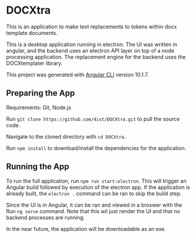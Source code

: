 # DOCXtra

This is an application to make text replacements to tokens within docx template documents.

This is a desktop application running in electron. The UI was written in angular, and the backend uses an electron API layer on top of a node processing application. The replacement engine for the backend uses the DOCXtemplater library.


This project was generated with [Angular CLI](https://github.com/angular/angular-cli) version 10.1.7.

## Preparing the App

Requirements: Git, Node.js

Run `git clone https://github.com/4ist/DOCXtra.git` to pull the source code.

Navigate to the cloned directory with `cd DOCXtra`.

Run `npm install` to download/install the dependencies for the application.

## Running the App

To run the full application, run `npm run start:electron`. This will trigger an Angular build followed by execution of the electron app. If the application is already built, the `electron .` command can be ran to skip the build step.

Since the UI is in Angular, it can be ran and viewed in a broswer with the Run `ng serve` command. Note that this wil just render the UI and that no backend processes are running. 

In the near future, the application will be downloadable as an exe.


